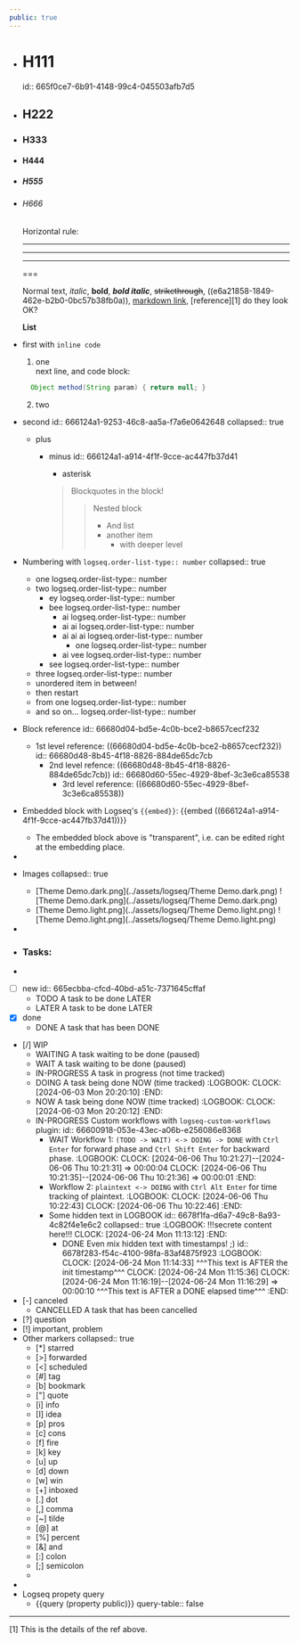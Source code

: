 ```yaml
---
public: true
---
```


- # H111
  id:: 665f0ce7-6b91-4148-99c4-045503afb7d5
- ## H222
- ### H333
- #### H444
- ##### H555
- ###### H666
  
  Horizontal rule:
  
  ---
  ***
  ___
  ===
  
  Normal text, *italic*, **bold**, ***bold italic***, ~~strikethrough~~, ((e6a21858-1849-462e-b2b0-0bc57b38fb0a)), [markdown link](https://www.markdownguide.org/basic-syntax/#links "this is a tooltip/title of this link"), [reference][1] do they look OK?
  
  **List**
- first with `inline code`
  1. one  
    next line, and code block:
  ```java
    Object method(String param) { return null; }
  ```
  2. two
- second
  id:: 666124a1-9253-46c8-aa5a-f7a6e0642648
  collapsed:: true
  + plus
	- minus
	  id:: 666124a1-a914-4f1f-9cce-ac447fb37d41
	  * asterisk 
	  
	  > Blockquotes
	  > in the block!
	  > > Nested block
	  > > - And list
	  > > - another item
	  > > 	- with deeper level
- Numbering with `logseq.order-list-type:: number`
  collapsed:: true
	- one
	  logseq.order-list-type:: number
	- two
	  logseq.order-list-type:: number
		- ey
		  logseq.order-list-type:: number
		- bee
		  logseq.order-list-type:: number
			- ai
			  logseq.order-list-type:: number
			- ai ai
			  logseq.order-list-type:: number
			- ai ai ai
			  logseq.order-list-type:: number
				- one
				  logseq.order-list-type:: number
			- ai vee
			  logseq.order-list-type:: number
		- see
		  logseq.order-list-type:: number
	- three
	  logseq.order-list-type:: number
	- unordered item in between!
	- then restart
	- from one
	  logseq.order-list-type:: number
	- and so on...
	  logseq.order-list-type:: number
- Block reference
  id:: 66680d04-bd5e-4c0b-bce2-b8657cecf232
	- 1st level reference: ((66680d04-bd5e-4c0b-bce2-b8657cecf232))
	  id:: 66680d48-8b45-4f18-8826-884de65dc7cb
		- 2nd level refence: ((66680d48-8b45-4f18-8826-884de65dc7cb))
		  id:: 66680d60-55ec-4929-8bef-3c3e6ca85538
			- 3rd level reference: ((66680d60-55ec-4929-8bef-3c3e6ca85538))
- Embedded block with Logseq's `{{embed}}`: {{embed ((666124a1-a914-4f1f-9cce-ac447fb37d41))}}
	- The embedded block above is "transparent", i.e. can be edited right at the embedding place.
-
- Images
  collapsed:: true
	- [Theme Demo.dark.png](../assets/logseq/Theme Demo.dark.png)
	  ![Theme Demo.dark.png](../assets/logseq/Theme Demo.dark.png)
	- [Theme Demo.light.png](../assets/logseq/Theme Demo.light.png)
	  ![Theme Demo.light.png](../assets/logseq/Theme Demo.light.png)
-
- ### Tasks:
-
- [ ] new
  id:: 665ecbba-cfcd-40bd-a51c-7371645cffaf
	- TODO A task to be done LATER
	- LATER A task to be done LATER
- [x] done
	- DONE A task that has been DONE
- [/] WIP
	- WAITING A task waiting to be done (paused)
	- WAIT A task waiting to be done (paused)
	- IN-PROGRESS A task in progress (not time tracked)
	- DOING A task being done NOW (time tracked)
	  :LOGBOOK:
	  CLOCK: [2024-06-03 Mon 20:20:10]
	  :END:
	- NOW A task being done NOW (time tracked)
	  :LOGBOOK:
	  CLOCK: [2024-06-03 Mon 20:20:12]
	  :END:
	- IN-PROGRESS Custom workflows with `logseq-custom-workflows` plugin:
	  id:: 66600918-053e-43ec-a06b-e256086e8368
		- WAIT Workflow 1: `(TODO -> WAIT) <-> DOING -> DONE` with `Ctrl Enter` for forward phase and  `Ctrl Shift Enter` for backward phase.
		  :LOGBOOK:
		  CLOCK: [2024-06-06 Thu 10:21:27]--[2024-06-06 Thu 10:21:31] =>  00:00:04
		  CLOCK: [2024-06-06 Thu 10:21:35]--[2024-06-06 Thu 10:21:36] =>  00:00:01
		  :END:
		- Workflow 2: `plaintext <-> DOING` with `Ctrl Alt Enter` for time tracking of plaintext.
		  :LOGBOOK:
		  CLOCK: [2024-06-06 Thu 10:22:43]
		  CLOCK: [2024-06-06 Thu 10:22:46]
		  :END:
		- Some hidden text in LOGBOOK
		  id:: 6678f1fa-d6a7-49c8-8a93-4c82f4e1e6c2
		  collapsed:: true
		  :LOGBOOK:
		  !!!secrete content here!!!
		  CLOCK: [2024-06-24 Mon 11:13:12]
		  :END:
			- DONE Even mix hidden text with timestamps! ;)
			  id:: 6678f283-f54c-4100-98fa-83af4875f923
			  :LOGBOOK:
			  CLOCK: [2024-06-24 Mon 11:14:33]
			  ^^^This text is AFTER the init timestamp^^^
			  CLOCK: [2024-06-24 Mon 11:15:36]
			  CLOCK: [2024-06-24 Mon 11:16:19]--[2024-06-24 Mon 11:16:29] =>  00:00:10
			  ^^^This text is AFTER a DONE elapsed time^^^
			  :END:
- [-] canceled
	- CANCELLED A task that has been cancelled
- [?] question
- [!] important, problem
- Other markers
  collapsed:: true
	- [*] starred
	- [>] forwarded
	- [<] scheduled
	- [#] tag
	- [b] bookmark
	- ["] quote
	- [i] info
	- [I] idea
	- [p] pros
	- [c] cons
	- [f] fire
	- [k] key
	- [u] up
	- [d] down
	- [w] win
	- [+] inboxed
	- [.] dot
	- [,] comma
	- [~] tilde
	- [@] at
	- [%] percent
	- [&] and
	- [:] colon
	- [;] semicolon
	-
-
- Logseq propety query
	- {{query (property public)}}
	  query-table:: false
- ---
  [1] This is the details of the ref above.